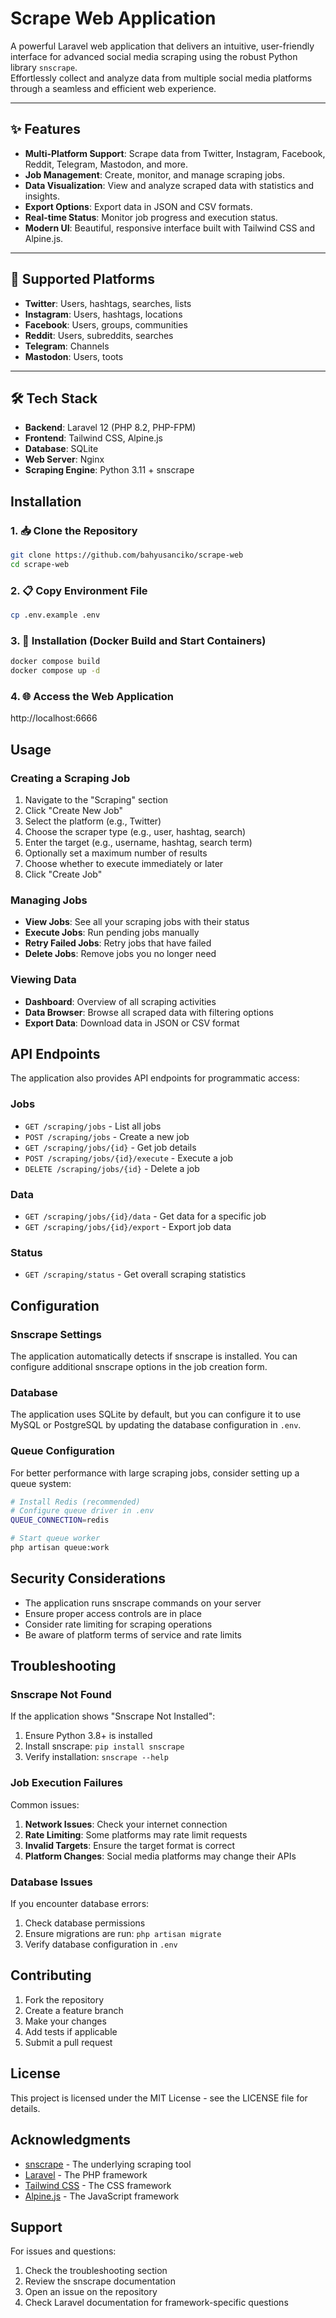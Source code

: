 # Scrape Web Application

A powerful Laravel web application that delivers an intuitive, user-friendly interface for advanced social media scraping using the robust Python library `snscrape`.  
Effortlessly collect and analyze data from multiple social media platforms through a seamless and efficient web experience.

---

## ✨ Features

- **Multi-Platform Support**: Scrape data from Twitter, Instagram, Facebook, Reddit, Telegram, Mastodon, and more.
- **Job Management**: Create, monitor, and manage scraping jobs.
- **Data Visualization**: View and analyze scraped data with statistics and insights.
- **Export Options**: Export data in JSON and CSV formats.
- **Real-time Status**: Monitor job progress and execution status.
- **Modern UI**: Beautiful, responsive interface built with Tailwind CSS and Alpine.js.

---

## 📌 Supported Platforms

- **Twitter**: Users, hashtags, searches, lists  
- **Instagram**: Users, hashtags, locations  
- **Facebook**: Users, groups, communities  
- **Reddit**: Users, subreddits, searches  
- **Telegram**: Channels  
- **Mastodon**: Users, toots  

---

## 🛠 Tech Stack

- **Backend**: Laravel 12 (PHP 8.2, PHP-FPM)  
- **Frontend**: Tailwind CSS, Alpine.js  
- **Database**: SQLite  
- **Web Server**: Nginx  
- **Scraping Engine**: Python 3.11 + snscrape  

## Installation

### 1. 📥 Clone the Repository
```bash
git clone https://github.com/bahyusanciko/scrape-web
cd scrape-web
```

### 2. 📋 Copy Environment File
```bash
cp .env.example .env
```

### 3. 🚀 Installation (Docker Build and Start Containers)
```bash
docker compose build
docker compose up -d
```

### 4. 🌐 Access the Web Application
http://localhost:6666


## Usage

### Creating a Scraping Job

1. Navigate to the "Scraping" section
2. Click "Create New Job"
3. Select the platform (e.g., Twitter)
4. Choose the scraper type (e.g., user, hashtag, search)
5. Enter the target (e.g., username, hashtag, search term)
6. Optionally set a maximum number of results
7. Choose whether to execute immediately or later
8. Click "Create Job"

### Managing Jobs

- **View Jobs**: See all your scraping jobs with their status
- **Execute Jobs**: Run pending jobs manually
- **Retry Failed Jobs**: Retry jobs that have failed
- **Delete Jobs**: Remove jobs you no longer need

### Viewing Data

- **Dashboard**: Overview of all scraping activities
- **Data Browser**: Browse all scraped data with filtering options
- **Export Data**: Download data in JSON or CSV format

## API Endpoints

The application also provides API endpoints for programmatic access:

### Jobs

- `GET /scraping/jobs` - List all jobs
- `POST /scraping/jobs` - Create a new job
- `GET /scraping/jobs/{id}` - Get job details
- `POST /scraping/jobs/{id}/execute` - Execute a job
- `DELETE /scraping/jobs/{id}` - Delete a job

### Data

- `GET /scraping/jobs/{id}/data` - Get data for a specific job
- `GET /scraping/jobs/{id}/export` - Export job data

### Status

- `GET /scraping/status` - Get overall scraping statistics

## Configuration

### Snscrape Settings

The application automatically detects if snscrape is installed. You can configure additional snscrape options in the job creation form.

### Database

The application uses SQLite by default, but you can configure it to use MySQL or PostgreSQL by updating the database configuration in `.env`.

### Queue Configuration

For better performance with large scraping jobs, consider setting up a queue system:

```bash
# Install Redis (recommended)
# Configure queue driver in .env
QUEUE_CONNECTION=redis

# Start queue worker
php artisan queue:work
```

## Security Considerations

- The application runs snscrape commands on your server
- Ensure proper access controls are in place
- Consider rate limiting for scraping operations
- Be aware of platform terms of service and rate limits

## Troubleshooting

### Snscrape Not Found

If the application shows "Snscrape Not Installed":

1. Ensure Python 3.8+ is installed
2. Install snscrape: `pip install snscrape`
3. Verify installation: `snscrape --help`

### Job Execution Failures

Common issues:

1. **Network Issues**: Check your internet connection
2. **Rate Limiting**: Some platforms may rate limit requests
3. **Invalid Targets**: Ensure the target format is correct
4. **Platform Changes**: Social media platforms may change their APIs

### Database Issues

If you encounter database errors:

1. Check database permissions
2. Ensure migrations are run: `php artisan migrate`
3. Verify database configuration in `.env`

## Contributing

1. Fork the repository
2. Create a feature branch
3. Make your changes
4. Add tests if applicable
5. Submit a pull request

## License

This project is licensed under the MIT License - see the LICENSE file for details.

## Acknowledgments

- [snscrape](https://github.com/JustAnotherArchivist/snscrape) - The underlying scraping tool
- [Laravel](https://laravel.com/) - The PHP framework
- [Tailwind CSS](https://tailwindcss.com/) - The CSS framework
- [Alpine.js](https://alpinejs.dev/) - The JavaScript framework

## Support

For issues and questions:

1. Check the troubleshooting section
2. Review the snscrape documentation
3. Open an issue on the repository
4. Check Laravel documentation for framework-specific questions
